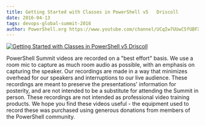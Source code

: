 ```yaml
---
title: Getting Started with Classes in PowerShell v5   Driscoll
date: 2016-04-13
tags: devops-global-summit-2016
author: PowerShell.org https://www.youtube.com/channel/UCqIw7UUwC5fUBFXYX68aMrQ
---
```


[![Getting Started with Classes in PowerShell v5   Driscoll](https://i2.ytimg.com/vi/EqauS-CClLY/hqdefault.jpg "Getting Started with Classes in PowerShell v5   Driscoll")](https://www.youtube.com/watch?v=EqauS-CClLY)

PowerShell Summit videos are recorded on a "best effort" basis. We use a room mic to capture as much room audio as possible, with an emphasis on capturing the speaker. Our recordings are made in a way that minimizes overhead for our speakers and interruptions to our live audience. These recordings are meant to preserve the presentations' information for posterity, and are not intended to be a substitute for attending the Summit in person. These recordings are not intended as professional video training products. We hope you find these videos useful - the equipment used to record these was purchased using generous donations from members of the PowerShell community.
